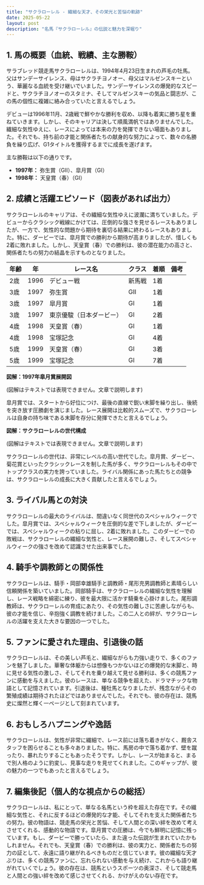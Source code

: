 ```yaml
---
title: "サクラローレル - 繊細な天才、その栄光と苦悩の軌跡"
date: 2025-05-22
layout: post
description: "名馬『サクラローレル』の伝説と魅力を深堀り"
---
```


## 1. 馬の概要（血統、戦績、主な勝鞍）

サラブレッド競走馬サクラローレルは、1994年4月23日生まれの芦毛の牡馬。父はサンデーサイレンス、母はサクラチヨノオー、母父はマルゼンスキーという、華麗なる血統を受け継いでいました。サンデーサイレンスの爆発的なスピードと、サクラチヨノオーのスタミナ、そしてマルゼンスキーの気品と闘志が、この馬の個性に複雑に絡み合っていたと言えるでしょう。

デビューは1996年11月、2歳戦で鮮やかな勝利を収め、以降も着実に勝ち星を重ねていきます。しかし、そのキャリアは決して順風満帆ではありませんでした。繊細な気性ゆえに、レースによっては本来の力を発揮できない場面もありました。それでも、持ち前の才能と関係者たちの献身的な努力によって、数々の名勝負を繰り広げ、G1タイトルを獲得するまでに成長を遂げます。

主な勝鞍は以下の通りです。

* **1997年：** 弥生賞（GII）、皐月賞（GI）
* **1998年：** 天皇賞（春）（GI）


## 2. 成績と活躍エピソード（図表があれば出力）

サクラローレルのキャリアは、その繊細な気性ゆえに波瀾に満ちていました。デビューからクラシック戦線にかけては、圧倒的な強さを見せるレースもありましたが、一方で、気性的な問題から期待を裏切る結果に終わるレースもありました。特に、ダービーでは、皐月賞での勝利から期待が高まりましたが、惜しくも2着に敗れました。しかし、天皇賞（春）での勝利は、彼の潜在能力の高さと、関係者たちの努力の結晶を示すものとなりました。

| 年齢 | 年 | レース名 | クラス | 着順 | 備考 |
|---|---|---|---|---|---|
| 2歳 | 1996 | デビュー戦 | 新馬戦 | 1着 | |
| 3歳 | 1997 | 弥生賞 | GII | 1着 | |
| 3歳 | 1997 | 皐月賞 | GI | 1着 | |
| 3歳 | 1997 | 東京優駿（日本ダービー） | GI | 2着 | |
| 4歳 | 1998 | 天皇賞（春） | GI | 1着 | |
| 4歳 | 1998 | 宝塚記念 | GI | 4着 | |
| 5歳 | 1999 |  天皇賞（春） | GI | 3着 |  |
| 5歳 | 1999 | 宝塚記念 | GI | 7着 |  |


**図解：1997年皐月賞展開図**

(図解はテキストでは表現できません。文章で説明します)

皐月賞では、スタートから好位につけ、最後の直線で鋭い末脚を繰り出し、後続を突き放す圧勝劇を演じました。レース展開は比較的スムーズで、サクラローレルは自身の持ち味である末脚を存分に発揮できたと言えるでしょう。


**図解：サクラローレルの世代構成**

(図解はテキストでは表現できません。文章で説明します)

サクラローレルの世代は、非常にレベルの高い世代でした。皐月賞、ダービー、菊花賞といったクラシックレースを制した馬が多く、サクラローレルもその中でトップクラスの実力を誇っていました。ライバル関係にあった馬たちとの競争は、サクラローレルの成長に大きく貢献したと言えるでしょう。


## 3. ライバル馬との対決

サクラローレルの最大のライバルは、間違いなく同世代のスペシャルウィークでした。皐月賞では、スペシャルウィークを圧倒的な差で下しましたが、ダービーでは、スペシャルウィークの粘りに屈し、2着に敗れました。このダービーでの敗戦は、サクラローレルの繊細な気性と、レース展開の難しさ、そしてスペシャルウィークの強さを改めて認識させた出来事でした。


## 4. 騎手や調教師との関係性

サクラローレルは、騎手・岡部幸雄騎手と調教師・尾形充男調教師と素晴らしい信頼関係を築いていました。岡部騎手は、サクラローレルの繊細な気性を理解し、レース戦略を綿密に練り、彼を最大限に活かす騎乗を心掛けました。尾形調教師は、サクラローレルの育成にあたり、その気性の難しさに苦慮しながらも、彼の才能を信じ、辛抱強く調教を続けました。この二人との絆が、サクラローレルの活躍を支えた大きな要因の一つでした。


## 5. ファンに愛された理由、引退後の話

サクラローレルは、その美しい芦毛と、繊細ながらも力強い走りで、多くのファンを魅了しました。華奢な体躯からは想像もつかないほどの爆発的な末脚と、時に見せる気性の激しさ、そしてそれを乗り越えて見せる勝利は、多くの競馬ファンに感動を与えました。彼のレースは、単なる競争を超えた、ドラマチックな物語として記憶されています。引退後は、種牡馬となりましたが、残念ながらその繁殖成績は期待されたほどではありませんでした。それでも、彼の存在は、競馬史に燦然と輝く一ページとして刻まれています。


## 6. おもしろハプニングや逸話

サクラローレルは、気性が非常に繊細で、レース前には落ち着きがなく、厩舎スタッフを困らせることも多々ありました。特に、馬房の中で落ち着かず、壁を蹴ったり、暴れたりすることもあったそうです。しかし、レースが始まると、まるで別人格のように豹変し、見事な走りを見せてくれました。このギャップが、彼の魅力の一つでもあったと言えるでしょう。


## 7. 編集後記（個人的な視点からの総括）

サクラローレルは、私にとって、単なる名馬という枠を超えた存在です。その繊細な気性と、それに反するほどの爆発的な才能、そしてそれを支えた関係者たちの努力。彼の物語は、競走馬の栄光と苦悩、そして人間との深い絆を改めて考えさせてくれる、感動的な物語です。皐月賞での圧勝は、今でも鮮明に記憶に残っています。もし、ダービーで勝っていたら、また違った伝説が生まれていたかもしれません。それでも、天皇賞（春）での勝利は、彼の実力と、関係者たちの努力の証として、永遠に語り継がれるべきものだと信じています。彼の繊細な天才ぶりは、多くの競馬ファンに、忘れられない感動を与え続け、これからも語り継がれていくでしょう。彼の存在は、競馬というスポーツの奥深さ、そして競走馬と人間との強い絆を改めて感じさせてくれる、かけがえのない存在です。
